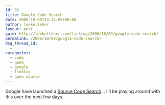 ```yaml
---
id: 55
title: Google Code Search
date: 2006-10-09T23:35:02+00:00
author: leekelleher
layout: post
guid: http://leekelleher.com/linklog/2006/10/09/google-code-search/
permalink: /2006/10/09/google-code-search/
dsq_thread_id:
  - 
categories:
  - code
  - geek
  - google
  - linklog
  - open source
---
```

Google have launched a [Source Code Search](http://google.com/codesearch)&#8230; I&#8217;ll be playing around with this over the next few days.